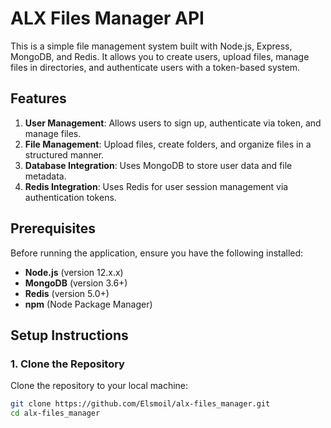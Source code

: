 # ALX Files Manager API

This is a simple file management system built with Node.js, Express, MongoDB, and Redis. It allows you to create users, upload files, manage files in directories, and authenticate users with a token-based system.

## Features

1. **User Management**: Allows users to sign up, authenticate via token, and manage files.
2. **File Management**: Upload files, create folders, and organize files in a structured manner.
3. **Database Integration**: Uses MongoDB to store user data and file metadata.
4. **Redis Integration**: Uses Redis for user session management via authentication tokens.

## Prerequisites

Before running the application, ensure you have the following installed:

- **Node.js** (version 12.x.x)
- **MongoDB** (version 3.6+)
- **Redis** (version 5.0+)
- **npm** (Node Package Manager)

## Setup Instructions

### 1. Clone the Repository

Clone the repository to your local machine:

```bash
git clone https://github.com/Elsmoil/alx-files_manager.git
cd alx-files_manager

